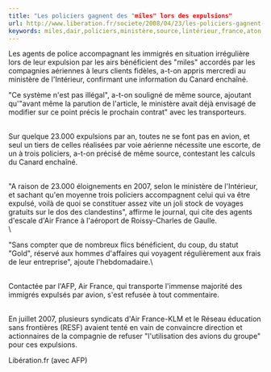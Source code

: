 ```yaml
---
title: "Les policiers gagnent des "miles" lors des expulsions"
url: http://www.liberation.fr/societe/2008/04/23/les-policiers-gagnent-des-miles-lors-des-expulsions_18391
keywords: miles,dair,policiers,ministère,source,lintérieur,france,aton,canard,expulsions,immigrés,gagnent
---
```

Les agents de police accompagnant les immigrés en situation irrégulière lors de leur expulsion par les airs bénéficient des \"miles\" accordés par les compagnies aériennes à leurs clients fidèles, a-t-on appris mercredi au ministère de l\'Intérieur, confirmant une information du Canard enchaîné.

\"Ce système n\'est pas illégal\", a-t-on souligné de même source, ajoutant qu\'\"avant même la parution de l\'article, le ministère avait déjà envisagé de modifier sur ce point précis le prochain contrat\" avec les transporteurs.

\
Sur quelque 23.000 expulsions par an, toutes ne se font pas en avion, et seul un tiers de celles réalisées par voie aérienne nécessite une escorte, de un à trois policiers, a-t-on précisé de même source, contestant les calculs du Canard enchaîné.

\
\"A raison de 23.000 éloignements en 2007, selon le ministère de l\'Intérieur, et sachant qu\'en moyenne trois policiers accompagnent celui qui va être expulsé, voilà de quoi se constituer assez vite un joli stock de voyages gratuits sur le dos des clandestins\", affirme le journal, qui cite des agents d\'escale d\'Air France à l\'aéroport de Roissy-Charles de Gaulle.\
\

\"Sans compter que de nombreux flics bénéficient, du coup, du statut \"Gold\", réservé aux hommes d\'affaires qui voyagent régulièrement aux frais de leur entreprise\", ajoute l\'hebdomadaire.\

\
Contactée par l\'AFP, Air France, qui transporte l\'immense majorité des immigrés expulsés par avion, s\'est refusée à tout commentaire.

\
En juillet 2007, plusieurs syndicats d\'Air France-KLM et le Réseau éducation sans frontières (RESF) avaient tenté en vain de convaincre direction et actionnaires de la compagnie de refuser \"l\'utilisation des avions du groupe\" pour ces expulsions.

Libération.fr (avec AFP)
